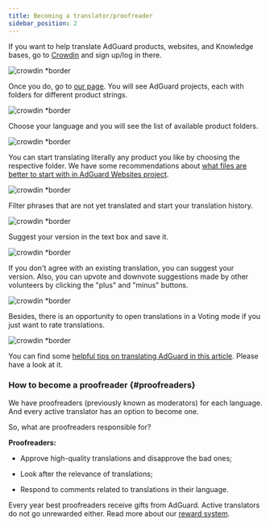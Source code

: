 ```yaml
---
title: Becoming a translator/proofreader
sidebar_position: 2
---
```


If you want to help translate AdGuard products, websites, and Knowledge bases, go to [Crowdin](https://crowdin.com/) and sign up/log in there.

![crowdin *border](https://cdn.adtidy.org/public/Adguard/kb/en/ag-translations/main-screen.png)

Once you do, go to [our page](https://crowdin.com/profile/adguard/). You will see AdGuard projects, each with folders for different product strings.

![crowdin *border](https://cdn.adtidy.org/public/Adguard/kb/en/ag-translations/projects.png)

Choose your language and you will see the list of available product folders.

![crowdin *border](https://cdn.adtidy.org/public/Adguard/kb/en/ag-translations/languages.png)

You can start translating literally any product you like by choosing the respective folder. We have some recommendations about [what files are better to start with in AdGuard Websites project](../translation-priority).

![crowdin *border](https://cdn.adtidy.org/public/Adguard/kb/en/ag-translations/folders.png)

Filter phrases that are not yet translated and start your translation history.

![crowdin *border](https://cdn.adtidy.org/public/Adguard/kb/en/ag-translations/filter.png)

Suggest your version in the text box and save it.

![crowdin *border](https://cdn.adtidy.org/public/Adguard/kb/en/ag-translations/text-box.png)

If you don't agree with an existing translation, you can suggest your version. Also, you can upvote and downvote suggestions made by other volunteers by clicking the "plus" and "minus" buttons.

![crowdin *border](https://cdn.adtidy.org/public/Adguard/kb/en/ag-translations/vote.png)

Besides, there is an opportunity to open translations in a Voting mode if you just want to rate translations.

![crowdin *border](https://cdn.adtidy.org/public/Adguard/kb/en/ag-translations/mode.png)

You can find some [helpful tips on translating AdGuard in this article](../guidelines). Please have a look at it.

### How to become a proofreader {#proofreaders}

We have proofreaders (previously known as moderators) for each language. And every active translator has an option to become one.

So, what are proofreaders responsible for?

**Proofreaders:**

- Approve high-quality translations and disapprove the bad ones;

- Look after the relevance of translations;

- Respond to comments related to translations in their language.

Every year best proofreaders receive gifts from AdGuard. Active translators do not go unrewarded either. Read more about our [reward system](../rewards).
